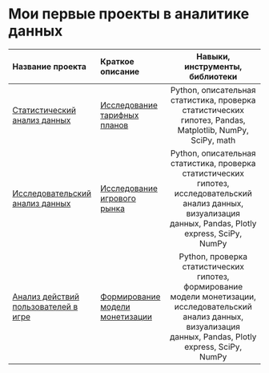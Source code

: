# Мои первые проекты в аналитике данных


| Название проекта | Краткое описание | Навыки, инструменты, библиотеки | 
| :---------------------- | :---------------------- | :----------------------: |
| [Статистический анализ данных](https://github.com/e4poe/first_projects/blob/3c8195a6f69579682f9785fce388117ab2e890d9/statistical%20data%20analysis/SDA.ipynb) | [Исследование тарифных планов](https://github.com/e4poe/first_projects/blob/5768722687340efe103c266ae2fc626bf330954b/statistical%20data%20analysis/README.md) | Python, описательная статистика, проверка статистических гипотез, Pandas, Matplotlib, NumPy, SciPy, math |
| [Исследовательский анализ данных](https://github.com/e4poe/first_projects/blob/40f77af6687af067ef78b378ba59b870461e48f8/gaming_market_research/gaming_market_research.ipynb) | [Исследование игрового рынка](https://github.com/e4poe/first_projects/blob/f9342c3486051d14b0b0f1b037945732ba1c9991/gaming_market_research/README.md) | Python, описательная статистика, проверка статистических гипотез, исследовательский анализ данных, визуализация данных, Pandas, Plotly express, SciPy, NumPy |
|[Анализ действий пользователей в игре](model_of_monetization/model_of_monetization.ipynb)|[Формирование модели монетизации](model_of_monetization/README.md)|Python, проверка статистических гипотез, формирование модели монетизации, исследовательский анализ данных, визуализация данных, Pandas, Plotly express, SciPy, NumPy |
